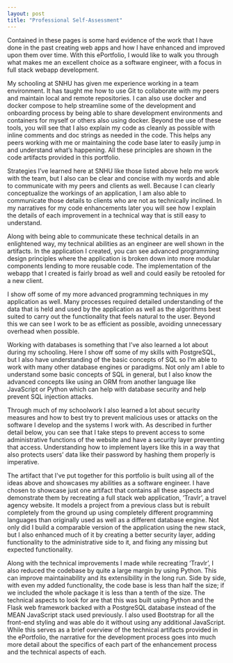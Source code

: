 ```yaml
---
layout: post
title: "Professional Self-Assessment"
---
```


Contained in these pages is some hard evidence of the work that I have done in the past creating web apps and how I have enhanced and improved upon them over time. With this ePortfolio, I would like to walk you through what makes me an excellent choice as a software engineer, with a focus in full stack webapp development.

My schooling at SNHU has given me experience working in a team environment. It has taught me how to use Git to collaborate with my peers and maintain local and remote repositories. I can also use docker and docker compose to help streamline some of the development and onboarding process by being able to share development environments and containers for myself or others also using docker. Beyond the use of these tools, you will see that I also explain my code as cleanly as possible with inline comments and doc strings as needed in the code. This helps any peers working with me or maintaining the code base later to easily jump in and understand what’s happening. All these principles are shown in the code artifacts provided in this portfolio.

Strategies I’ve learned here at SNHU like those listed above help me work with the team, but I also can be clear and concise with my words and able to communicate with my peers and clients as well. Because I can clearly conceptualize the workings of an application, I am also able to communicate those details to clients who are not as technically inclined. In my narratives for my code enhancements later you will see how I explain the details of each improvement in a technical way that is still easy to understand. 

Along with being able to communicate these technical details in an enlightened way, my technical abilities as an engineer are well shown in the artifacts. In the application I created, you can see advanced programming design principles where the application is broken down into more modular components lending to more reusable code. The implementation of the webapp that I created is fairly broad as well and could easily be retooled for a new client. 

I show off some of my more advanced programming techniques in my application as well. Many processes required detailed understanding of the data that is held and used by the application as well as the algorithms best suited to carry out the functionality that feels natural to the user. Beyond this we can see I work to be as efficient as possible, avoiding unnecessary overhead when possible. 

Working with databases is something that I’ve also learned a lot about during my schooling. Here I show off some of my skills with PostgreSQL, but I also have understanding of the basic concepts of SQL so I’m able to work with many other database engines or paradigms. Not only am I able to understand some basic concepts of SQL in general, but I also know the advanced concepts like using an ORM from another language like JavaScript or Python which can help with database security and help prevent SQL injection attacks.

Through much of my schoolwork I also learned a lot about security measures and how to best try to prevent malicious uses or attacks on the software I develop and the systems I work with. As described in further detail below, you can see that I take steps to prevent access to some administrative functions of the website and have a security layer preventing that access. Understanding how to implement layers like this in a way that also protects users’ data like their password by hashing them properly is imperative. 

The artifact that I've put together for this portfolio is built using all of the ideas above and showcases my abilities as a software engineer. I have chosen to showcase just one artifact that contains all these aspects and demonstrate them by recreating a full stack web application, ‘Travlr’, a travel agency website. It models a project from a previous class but is rebuilt completely from the ground up using completely different programming languages than originally used as well as a different database engine. Not only did I build a comparable version of the application using the new stack, but I also enhanced much of it by creating a better security layer, adding functionality to the administrative side to it, and fixing any missing but expected functionality. 

Along with the technical improvements I made while recreating ‘Travlr’, I also reduced the codebase by quite a large margin by using Python. This can improve maintainability and its extensibility in the long run. Side by side, with even my added functionality, the code base is less than half the size; if we included the whole package it is less than a tenth of the size. The technical aspects to look for are that this was built using Python and the Flask web framework backed with a PostgreSQL database instead of the MEAN JavaScript stack used previously. I also used Bootstrap for all the front-end styling and was able do it without using any additional JavaScript. While this serves as a brief overview of the technical artifacts provided in the ePortfolio, the narrative for the development process goes into much more detail about the specifics of each part of the enhancement process and the technical aspects of each. 
